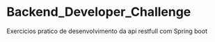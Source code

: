 # Backend_Developer_Challenge
Exercicios pratico de desenvolvimento da api restfull com Spring boot
